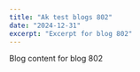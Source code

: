 ```yaml
---
title: "Ak test blogs 802"
date: "2024-12-31"
excerpt: "Excerpt for blog 802"
---
```


Blog content for blog 802